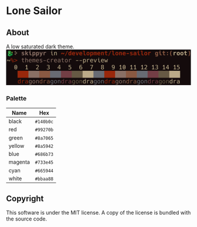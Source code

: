 # Lone Sailor
## About
A low saturated dark theme.
![](preview.png)

### Palette
| Name | Hex |
| - | - |
| black | `#140b0c` |
| red | `#99270b` |
| green | `#8a7065` |
| yellow | `#8a5942` |
| blue | `#686b73` |
| magenta | `#733e45` |
| cyan | `#665944` |
| white | `#bbaa88` |

## Copyright
This software is under the MIT license. A copy of the license is bundled with the source code.
